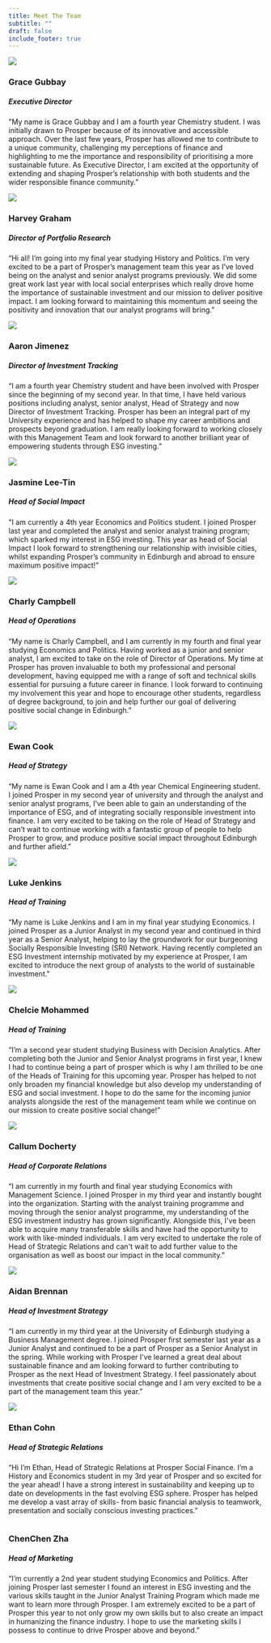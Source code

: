 ```yaml
---
title: Meet The Team
subtitle: ""
draft: false
include_footer: true
---
```

<div class="team-member">
<div class="team-image-container">
<img class="team-image" src="/images/team/G.jpeg">
<a href="https://www.linkedin.com/in/gracegubbay/">
<div class="linkedin-holder">
<i class="linkedin-icon fa fa-linkedin"></i>
</div>
</a>
</div>
<div class="team-info-container">
<h3 class="team-member-name">Grace Gubbay</h3>
<h5 class="team-member-position">Executive Director</h5>
<p>"My name is Grace Gubbay and I am a fourth year Chemistry student. I was initially drawn to Prosper because of its innovative and accessible approach. Over the last few years, Prosper has allowed me to contribute to a unique community, challenging my perceptions of finance and highlighting to me the importance and responsibility of prioritising a more sustainable future. As Executive Director, I am excited at the opportunity of extending and shaping Prosper’s relationship with both students and the wider responsible finance community.”</p>
</div>
</div>

<div class="team-member">
<div class="team-image-container">
<img class="team-image" src="/images/team/harvey.jpg">
<a href="https://www.linkedin.com/in/harvey-graham-335352249/">
<div class="linkedin-holder">
<i class="linkedin-icon fa fa-linkedin"></i>
</div>
</a>
</div>
<div class="team-info-container">
<h3 class="team-member-name">Harvey Graham</h3>
<h5 class="team-member-position">Director of Portfolio Research</h5>
<p>“Hi all! I’m going into my final year studying History and Politics. I’m very excited to be a part of Prosper’s management team this year as I’ve loved being on the analyst and senior analyst programs previously. We did some great work last year with local social enterprises which really drove home the importance of sustainable investment and our mission to deliver positive impact. I am looking forward to maintaining this momentum and seeing the positivity and innovation that our analyst programs will bring.”</p>
</div>
</div>

<div class="team-member">
<div class="team-image-container">
<img class="team-image" src="/images/team/aaron.png">
<a href="https://www.linkedin.com/in/aaronjimenezuk/">
<div class="linkedin-holder">
<i class="linkedin-icon fa fa-linkedin"></i>
</div>
</a>
</div>
<div class="team-info-container">
<h3 class="team-member-name">Aaron Jimenez</h3>
<h5 class="team-member-position">Director of Investment Tracking</h5>
<p>“I am a fourth year Chemistry student and have been involved with Prosper since the beginning of my second year. In that time, I have held various positions including analyst, senior analyst, Head of Strategy and now Director of Investment Tracking. Prosper has been an integral part of my University experience and has helped to shape my career ambitions and prospects beyond graduation. I am really looking forward to working closely with this Management Team and look forward to another brilliant year of empowering students through ESG investing.”</p>
</div>
</div>

<div class="team-member">
<div class="team-image-container">
<img class="team-image" src="/images/team/jasmine.jpg"
<a href="https://www.linkedin.com/in/jasmine-leetin/">
<div class="linkedin-holder">
<i class="linkedin-icon fa fa-linkedin"></i>
</div>
</a>
</div>
<div class="team-info-container">
<h3 class="team-member-name">Jasmine Lee-Tin</h3>
<h5 class="team-member-position">Head of Social Impact</h5>
<p>"I am currently a 4th year Economics and Politics student. I joined Prosper last year and completed the analyst and senior analyst training program; which sparked my interest in ESG investing. This year as head of Social Impact I look forward to strengthening our relationship with invisible cities, whilst expanding Prosper’s community in Edinburgh and abroad to ensure maximum positive impact!”</p>

</div>
</div>

<div class="team-member">
<div class="team-image-container">
<img class="team-image" src="/images/team/charly.jpg">
<a href="https://www.linkedin.com/in/charly-campbell-903995230/">
<div class="linkedin-holder">
<i class="linkedin-icon fa fa-linkedin"></i>
</div>
</a>
</div>
<div class="team-info-container">
<h3 class="team-member-name">Charly Campbell</h3>
<h5 class="team-member-position">Head of Operations</h5>
<p>“My name is Charly Campbell, and I am currently in my fourth and final year studying Economics and Politics. Having worked as a junior and senior analyst, I am excited to take on the role of Director of Operations. My time at Prosper has proven invaluable to both my professional and personal development, having equipped me with a range of soft and technical skills essential for pursuing a future career in finance. I look forward to continuing my involvement this year and hope to encourage other students, regardless of degree background, to join and help further our goal of delivering positive social change in Edinburgh.”</p>
</div>
</div>

<div class="team-member">
<div class="team-image-container">
<img class="team-image" src="/images/team/Ewan.jpg">
<a href="https://www.linkedin.com/in/ewan-cook/?fbclid=IwAR2dLNm2c_qhyWcu6Fo3GDukhxI2t1BaEeTn1s1pkLIj_J2XIpMMYUrE0GU">
<div class="linkedin-holder">
<i class="linkedin-icon fa fa-linkedin"></i>
</div>
</a>
</div>
<div class="team-info-container">
<h3 class="team-member-name">Ewan Cook</h3>
<h5 class="team-member-position">Head of Strategy</h5>
<p>“My name is Ewan Cook and I am a 4th year Chemical Engineering student. I joined Prosper in my second year of university and through the analyst and senior analyst programs, I’ve been able to gain an understanding of the importance of ESG, and of integrating socially responsible investment into finance. I am very excited to be taking on the role of Head of Strategy and can’t wait to continue working with a fantastic group of people to help Prosper to grow, and produce positive social impact throughout Edinburgh and further afield.”</p>
</div>
</div>

<div class="team-member">
<div class="team-image-container">
<img class="team-image" src="/images/team/Luke.jpg">
<a href="https://www.linkedin.com/in/luke-j-6a77391b3/">

<div class="linkedin-holder">
<i class="linkedin-icon fa fa-linkedin"></i>
</div>
</a>
</div>
<div class="team-info-container">
<h3 class="team-member-name">Luke Jenkins</h3>
<h5 class="team-member-position">Head of Training</h5>
<p>“My name is Luke Jenkins and I am in my final year studying Economics. I joined Prosper as a Junior Analyst in my second year and continued in third year as a Senior Analyst, helping to lay the groundwork for our burgeoning Socially Responsible Investing (SRI) Network. Having recently completed an ESG Investment internship motivated by my experience at Prosper, I am excited to introduce the next group of analysts to the world of sustainable investment."</p>
</div>
</div>

<div class="team-member">
<div class="team-image-container">
<img class="team-image" src="/images/team/Chelsie.jpg">
<a href="https://www.linkedin.com/in/chelcie-mohammed-27398b257/?fbclid=IwAR0RecrM6zX35yMyjWam_8ARZtesQ4vZ9huXS2G3LwIV1E_BGujgHQXDiA4">
<div class="linkedin-holder">
<i class="linkedin-icon fa fa-linkedin"></i>
</div>
</a>
</div>
<div class="team-info-container">
<h3 class="team-member-name">Chelcie Mohammed</h3>
<h5 class="team-member-position">Head of Training</h5>
<p>“I’m a second year student studying Business with Decision Analytics. After completing both the Junior and Senior Analyst programs in first year, I knew I had to continue being a part of prosper which is why I am thrilled to be one of the Heads of Training for this upcoming year. Prosper has helped to not only broaden my financial knowledge but also develop my understanding of ESG and social investment. I hope to do the same for the incoming junior analysts alongside the rest of the management team while we continue on our mission to create positive social change!”</p>
</div>
</div>

<div class="team-member">
<div class="team-image-container">
<img class="team-image" src="/images/team/Callum.jpg">
<a href="https://www.linkedin.com/in/callum-docherty-ba2b64225/?fbclid=IwAR2Je1EATLDKTkOQ4bZCxj-_vOdzNSehC8CRuA15k5gV1hlbrILxjoV7zao">
<div class="linkedin-holder">
<i class="linkedin-icon fa fa-linkedin"></i>
</div>
</a>
</div>
<div class="team-info-container">
<h3 class="team-member-name">Callum Docherty</h3>
<h5 class="team-member-position">Head of Corporate Relations</h5>
<p>“I am currently in my fourth and final year studying Economics with Management Science. I joined Prosper in my third year and instantly bought into the organization. Starting with the analyst training programme and moving through the senior analyst programme, my understanding of the ESG investment industry has grown significantly. Alongside this, I've been able to acquire many transferable skills and have had the opportunity to work with like-minded individuals. I am very excited to undertake the role of Head of Strategic Relations and can't wait to add further value to the organisation as well as boost our impact in the local community.”</p>
</div>
</div>

<div class="team-member">
<div class="team-image-container">
<img class="team-image" src="/images/team/aidan.png">
<a href="https://www.linkedin.com/in/aidanbrennanprofile/">
<div class="linkedin-holder">
<i class="linkedin-icon fa fa-linkedin"></i>
</div>
</a>
</div>
<div class="team-info-container">
<h3 class="team-member-name">Aidan Brennan</h3>
<h5 class="team-member-position">Head of Investment Strategy</h5>
<p>“I am currently in my third year at the University of Edinburgh studying a Business Management degree. I joined Prosper first semester last year as a Junior Analyst and continued to be a part of Prosper as a Senior Analyst in the spring. While working with Prosper I’ve learned a great deal about sustainable finance and am looking forward to further contributing to Prosper as the next Head of Investment Strategy. I feel passionately about investments that create positive social change and I am very excited to be a part of the management team this year.”</p>
</div>
</div>

<div class="team-member">
<div class="team-image-container">
<img class="team-image" src="/images/team/ethan.png">
<a href="<https://www.linkedin.com/in/ethan-cohn-167599223>">
<div class="linkedin-holder">
<i class="linkedin-icon fa fa-linkedin"></i>
</div>
</a>
</div>
<div class="team-info-container">
<h3 class="team-member-name">Ethan Cohn</h3>
<h5 class="team-member-position">Head of Strategic Relations</h5>
<p>“Hi I’m Ethan, Head of Strategic Relations at Prosper Social Finance. I’m a History and Economics student in my 3rd year of Prosper and so excited for the year ahead! I have a strong interest in sustainability and keeping up to date on developments in the fast evolving ESG sphere. Prosper has helped me develop a vast array of skills- from basic financial analysis to teamwork, presentation and socially conscious investing practices.”</p>
</div>
</div>

<div class="team-member">
<div class="team-image-container">
<img class="team-image" src="">
<a href="https://www.linkedin.com/in/chenchen-zha-252371228/">
<div class="linkedin-holder">
<i class="linkedin-icon fa fa-linkedin"></i>
</div>
</a>
</div>
<div class="team-info-container">
<h3 class="team-member-name">ChenChen Zha</h3>
<h5 class="team-member-position">Head of Marketing</h5>
<p>“I’m currently a 2nd year student studying Economics and Politics. After joining Prosper last semester I found an interest in ESG investing and the various skills taught in the Junior Analyst Training Program which made me want to learn more through Prosper. I am extremely excited to be a part of Prosper this year to not only grow my own skills but to also create an impact in humanizing the finance industry. I hope to use the marketing skills I possess to continue to drive Prosper above and beyond.”</p>
</div>
</div>
